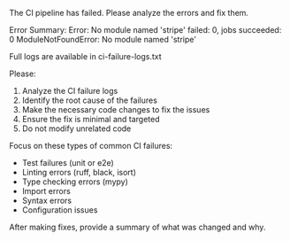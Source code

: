 The CI pipeline has failed. Please analyze the errors and fix them.

Error Summary:
Error: No module named 'stripe'
failed: 0, jobs succeeded: 0
ModuleNotFoundError: No module named 'stripe'

Full logs are available in ci-failure-logs.txt

Please:
1. Analyze the CI failure logs
2. Identify the root cause of the failures
3. Make the necessary code changes to fix the issues
4. Ensure the fix is minimal and targeted
5. Do not modify unrelated code

Focus on these types of common CI failures:
- Test failures (unit or e2e)
- Linting errors (ruff, black, isort)
- Type checking errors (mypy)
- Import errors
- Syntax errors
- Configuration issues

After making fixes, provide a summary of what was changed and why.
